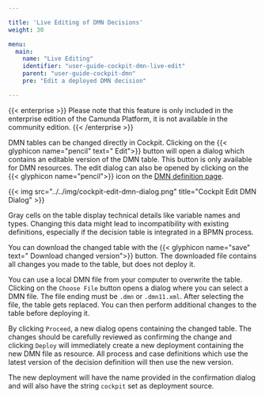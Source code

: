 ```yaml
---

title: 'Live Editing of DMN Decisions'
weight: 30

menu:
  main:
    name: "Live Editing"
    identifier: "user-guide-cockpit-dmn-live-edit"
    parent: "user-guide-cockpit-dmn"
    pre: "Edit a deployed DMN decision"

---
```


{{< enterprise >}}
  Please note that this feature is only included in the enterprise edition of the Camunda Platform, it is not available in the community edition.
{{< /enterprise >}}

DMN tables can be changed directly in Cockpit. Clicking on the {{< glyphicon name="pencil" text=" Edit">}} button will open a dialog which contains an editable version of the DMN table. This button is only available for DMN resources. The edit dialog can also be opened by clicking on the {{< glyphicon name="pencil">}} icon on the [DMN definition page](../../webapps/cockpit/dmn/decision-definition-view.md).

{{< img src="../../img/cockpit-edit-dmn-dialog.png" title="Cockpit Edit DMN Dialog" >}}

Gray cells on the table display technical details like variable names and types. Changing this data might lead to incompatibility with existing definitions, especially if the decision table is integrated in a BPMN process.

You can download the changed table with the {{< glyphicon name="save" text=" Download changed version">}} button. The downloaded file contains all changes you made to the table, but does not deploy it.

You can use a local DMN file from your computer to overwrite the table. Clicking on the `Choose File` button opens a dialog where you can select a DMN file. The file ending must be `.dmn` or `.dmn11.xml`. After selecting the file, the table gets replaced. You can then perform additional changes to the table before deploying it.

By clicking `Proceed`, a new dialog opens containing the changed table. The changes should be carefully reviewed as confirming the change and clicking `Deploy` will immediately create a new deployment containing the new DMN file as resource. All process and case definitions which use the latest version of the decision definition will then use the new version.

The new deployment will have the name provided in the confirmation dialog and will also have the string `cockpit` set as deployment source.
